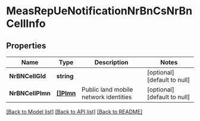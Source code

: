 # MeasRepUeNotificationNrBnCsNrBnCellInfo

## Properties
Name | Type | Description | Notes
------------ | ------------- | ------------- | -------------
**NrBNCellGId** | **string** |  | [optional] [default to null]
**NrBNCellPlmn** | [**[]Plmn**](Plmn.md) | Public land mobile network identities | [optional] [default to null]

[[Back to Model list]](../README.md#documentation-for-models) [[Back to API list]](../README.md#documentation-for-api-endpoints) [[Back to README]](../README.md)

